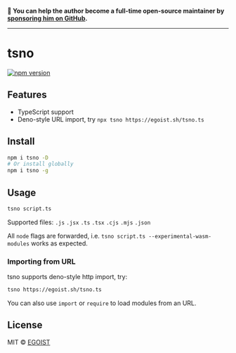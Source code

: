 **💛 You can help the author become a full-time open-source maintainer by [sponsoring him on GitHub](https://github.com/sponsors/egoist).**

---

# tsno

[![npm version](https://badgen.net/npm/v/tsno)](https://npm.im/tsno)

## Features

- TypeScript support
- Deno-style URL import, try `npx tsno https://egoist.sh/tsno.ts`

## Install

```bash
npm i tsno -D
# Or install globally
npm i tsno -g
```

## Usage

```bash
tsno script.ts
```

Supported files: `.js` `.jsx` `.ts` `.tsx` `.cjs` `.mjs` `.json`

All `node` flags are forwarded, i.e. `tsno script.ts --experimental-wasm-modules` works as expected.

### Importing from URL

tsno supports deno-style http import, try:

```bash
tsno https://egoist.sh/tsno.ts
```

You can also use `import` or `require` to load modules from an URL.

## License

MIT &copy; [EGOIST](https://github.com/sponsors/egoist)
